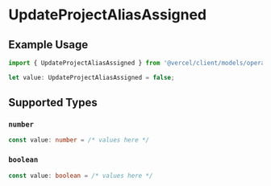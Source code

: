 # UpdateProjectAliasAssigned

## Example Usage

```typescript
import { UpdateProjectAliasAssigned } from '@vercel/client/models/operations';

let value: UpdateProjectAliasAssigned = false;
```

## Supported Types

### `number`

```typescript
const value: number = /* values here */
```

### `boolean`

```typescript
const value: boolean = /* values here */
```
